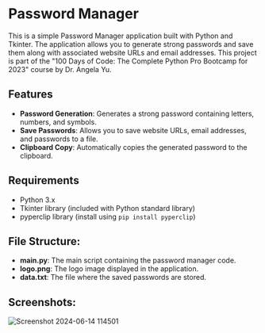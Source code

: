# Password Manager

This is a simple Password Manager application built with Python and Tkinter. The application allows you to generate strong passwords and save them along with associated website URLs and email addresses.
This project is part of the "100 Days of Code: The Complete Python Pro Bootcamp for 2023" course by Dr. Angela Yu.

## Features

- **Password Generation**: Generates a strong password containing letters, numbers, and symbols.
- **Save Passwords**: Allows you to save website URLs, email addresses, and passwords to a file.
- **Clipboard Copy**: Automatically copies the generated password to the clipboard.

## Requirements

- Python 3.x
- Tkinter library (included with Python standard library)
- pyperclip library (install using `pip install pyperclip`)

## File Structure:

- **main.py**: The main script containing the password manager code.
- **logo.png**: The logo image displayed in the application.
- **data.txt**: The file where the saved passwords are stored.


## Screenshots:

![Screenshot 2024-06-14 114501](https://github.com/Harsha0130/Password_Manager/assets/127675058/0b0f4279-0821-4aea-9847-f4fa3c87d77a)
